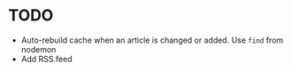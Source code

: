 # TODO

- Auto-rebuild cache when an article is changed or added. Use `find` from nodemon
- Add RSS.feed
